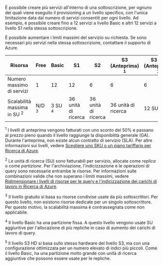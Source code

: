 È possibile creare più servizi all'interno di una sottoscrizione, per ognuno dei quali viene eseguito il provisioning a un livello specifico, con l'unica limitazione data dal numero di servizi consentiti per ogni livello. Ad esempio, è possibile creare fino a 12 servizi a livello Basic e altri 12 servizi a livello S1 nella stessa sottoscrizione. 

È possibile aumentare i limiti massimi del servizio su richiesta. Se sono necessari più servizi nella stessa sottoscrizione, contattare il supporto di Azure.

Risorsa|Free|Basic|S1|S2|S3 <br/>(Anteprima) <sup>1</sup>  |S3 HD <br/>(Anteprima) <sup>1</sup> 
---|---|---|---|----|---|----
Numero massimo di servizi |1 |12 |12  |6 |6 |6 
Scalabilità massima in SU <sup>2</sup>|N/D <sup>3</sup>|3 SU <sup>4</sup> |36 unità di ricerca|36 unità di ricerca|36 unità di ricerca|12 SU <sup>5</sup>

<sup>1</sup> I livelli di anteprima vengono fatturati con uno sconto del 50% e passano al prezzo pieno quando il livello raggiunge la disponibilità generale (GA). Durante l'anteprima, non esiste alcun contratto di servizio (SLA). Per altre informazioni sui livelli, vedere [Scegliere uno SKU o un piano tariffario per Ricerca di Azure](../articles/search/search-sku-tier.md).

<sup>2</sup> Le unità di ricerca (SU) sono fatturabili per servizio, allocate come *replica* o come *partizione*. Per l'archiviazione, l'indicizzazione e le operazioni di query sono necessarie entrambe le risorse. Per informazioni sulle combinazioni valide che non superano i limiti massimi, vedere [Ridimensionare i livelli di risorse per le query e l'indicizzazione dei carichi di lavoro in Ricerca di Azure](../articles/search/search-capacity-planning.md). 

<sup>3</sup> Il livello gratuito si basa su risorse condivise usate da più sottoscrittori. Per questo livello, non esistono risorse dedicate per un singolo sottoscrittore. Per questo motivo, la scalabilità massima è contrassegnata come non applicabile.

<sup>4</sup> Il livello Basic ha una partizione fissa. A questo livello vengono usate SU aggiuntive per l'allocazione di più repliche in caso di aumento dei carichi di lavoro di query.

<sup>5</sup> Il livello S3 HD si basa sullo stesso hardware del livello S3, ma con una configurazione ottimizzata per un numero elevato di indici più piccoli. Come il livello Basic, ha una partizione molto grande con unità di ricerca aggiuntive che possono essere usate per le repliche.






<!--HONumber=Oct16_HO2-->


